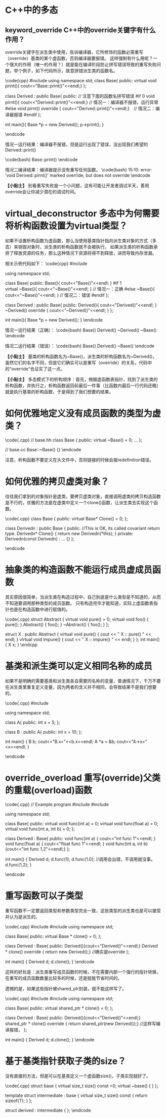# C++中的多态

## keyword_override C++中的override关键字有什么作用？

override关键字在派生类中使用，告诉编译器，它所修饰的函数必需重写（override）基类的某个虚函数，否则编译器要报错。
这样强制有什么用呢？一个很大的作用（唯一的作用？）就是能在编译阶段防止拼写错误导致的重写失败问题，举个例子，如下代码所示，故意拼错派生类的函数名。

\code{cpp}
#include <iostream>
using namespace std;
class Base{
public:
    virtual void print(){ cout<<"Base::print()"<<endl;}
};

class Derived : public Base{
public:
    // 注意下面的函数名拼写错误
#if 0
    void pirnt(){ cout<<"Derived::print()"<<endl;} // 情况一：编译器不报错，运行异常
#else
    void pirnt() override { cout<<"Derived::print()"<<endl;}　// 情况二：编译器报错
#endif
};

int main(){
    Base *p = new Derived();
    p->print();
}

\endcode

情况一运行结果：编译器不报错，但是运行出现了错误，没出现我们希望的Derived::print()

\code{bash}
Base::print()
\endcode

情况二编译结果：编译器提示没有重写任何函数。
\code{bash}
15:10: error: 'void Derived::pirnt()' marked override, but does not override
\endcode

<b>【小贴士】</b>
别看重写失败是一个小问题，这有可能让开发者调试半天，善用override会让你减少潜在的调试时间。


# virtual_deconstructor 多态中为何需要将析构函数设置为virtual类型？

如果不设置析构函数为虚函数，那么当使用基类指针指向派生类对象的方式（多态）来销毁对象时，派生类的析构函数就不会被执行。
如果派生类的析构函数承担了释放资源的任务，那么这种情况下资源将得不到释放，进而导致内存泄漏。

相关示例代码如下：
\code{cpp}
#include <iostream>

using namespace std;

class Base{
public:
    Base(){ cout<<"Base()"<<endl; }
#if 1   
    virtual ~Base(){ cout<<"~Base()"<<endl; }   // 情况一：正确
#else
    ~Base(){ cout<<"~Base()"<<endl; }   // 情况二：错误
#endif
};

class Derived : public Base{
public:
    Derived(){ cout<<"Derived()"<<endl; }
    ~Derived() override { cout<<"~Derived()"<<endl; }
};

int main(){
    Base *p = new Derived();
}
\endcode

情况一运行结果（正确）：
\code{bash}
Base()
Derived()
~Derived()
~Base()
\endcode


情况二运行结果（错误）：
\code{bash}
Base()
Derived()
~Base()
\endcode

<b>【小贴士】</b>
基类的析构函数名为~Base()，派生类的析构函数名为~Derived()，虽然它们的名字不同，但是它们确实可以是重写（override）的关系，代码中的“override”也证实了这一点。

<b>【小贴士】</b>
多态模式下的析构顺序：首先，根据虚函数表指针，找到了派生类的析构函数，并执行之，析构函数返回前最后一件事（比函数内最后一行代码还晚）就是执行基类的析构函数，于是得到了我们想要的结果。


# 如何优雅地定义没有成员函数的类型为虚类？

\code{.cpp}
// base.hh
class Base
{
public:
    virtual ~Base() = 0;
    ...
};

// base.cc
Base::~Base() {}
\endcode

注意，析构函数不要定义在头文件中，否则链接的时候会报redefinition错误。


# 如何优雅的拷贝虚类对象？

往往我们拿到的对象指针是虚类，要拷贝虚类对象，直接调用虚类的拷贝构造函数是不行的，优雅的方法是在虚类中定义一个clone()函数，让派生类去实现这个函数。

\code{.cpp}
class Base {
public:
  virtual Base* Clone() = 0;
};

class Derivedn : public Base {
public:
  //This is OK, its called covariant return type.
  Derivedn* Clone() {
    return new Derivedn(*this);
  }
private:
  Derivedn(const Derivedn) : ... {}
};

\endcode


# 抽象类的构造函数不能运行成员虚成员函数

其实原因很简单，当派生类在构造过程中，自己到底是什么类型是不知道的，从而不知道要调用那种类型的成员函数。
只有构造完毕才能知道，实际上虚函数表指针也是在构造函数中进行赋值的。

\code{.cpp}
struct Abstract {
    virtual void pure() = 0;
    virtual void foo() {
        pure();
    }
    Abstract() {
        foo();
    }
    ~Abstract() {
        foo();
    }
};

struct X : public Abstract {
    virtual void pure() { cout << " X :: pure() " << endl; }
    virtual void impure() { cout << " X :: impure() " << endl; }
};
int main() {
    X x;
}
\endcpp


# 基类和派生类可以定义相同名称的成员

如果不是明确的需要基类和派生类各自需要同名称的变量，普通情况下，千万不要在派生类里重复定义变量，因为两者的含义并不相同，会导致结果不是我们想要的。

\code{.cpp}
#include <iostream>

using namespace std;

class A{
public:
    int x = 5;
};

class B : public A{
public: 
    int x = 10;
};

int main()
{
    B b;
    cout<<"B.x="<<b.x<<endl;
    A *a = &b;
    cout<<"A->x="<<a->x<<endl;
}

\endcode


# override_overload 重写(override)父类的重载(overload)函数

\code{.cpp}
// Example program
#include <iostream>
#include <string>

using namespace std;

class Base{
public:
    virtual void func(int a) = 0;
    virtual void func(float a) = 0;
    virtual void func(int a, int b) = 0;
};

class Derived : Base{
public:
    void func(int a) { cout<<"int func 1"<<endl; }
    void func(float a) { cout<<"float func 1"<<endl; }
    void func(int a, int b) {cout<<"int func 1,2"<<endl;}
};

int main()
{
    Derived d;
    d.func(1);
    d.func(1.0);    //调用会出错，不调用就没事。
    d.func(1,2);
}

\endcode


# 重写函数可以子类型

重写函数不一定要返回类型和参数类型完全一致，这些类型的派生类也是可以接受并认为是派生的。

\code{.cpp}
#include <iostream>
#include <string>
using namespace std;

class Base{
public:
    virtual Base * clone() = 0;
};

class Derived : Base{
public:
    Derived(){cout<<"Derived()"<<endl;}
    Derived * clone() override { return new Derived();} //确实是override
};

int main()
{
    Derived d;
    d.clone();
}
\endcode

这样的好处是：派生类重写成员函数的时候，不在需要内部一个强行的指针转换，在重写的成员函数数量比较多的时候，还是挺能节省时间的。

遗憾的是，如果这些指针被shared_ptr封装，就不能这样写了。

\code{.cpp}
#include <iostream>
#include <string>
using namespace std;

class Base{
public:
    virtual shared_ptr<Base> * clone() = 0;
};

class Derived : Base{
public:
    Derived(){cout<<"Derived()"<<endl;}
    shared_ptr<Derived> * clone() override { return shared_ptr<Dervied>(new Derived());} //这样写编译报错，
};

int main()
{
    Derived d;
    d.clone();
}
\endcode


# 基于基类指针获取子类的size？

没有直接的方法，但是可以在基类定义一个虚函数size()，子类实现就好了。

\code{.cpp}
struct base {
  virtual size_t size() const =0;
  virtual ~base() { }
};

template<typename T> 
struct intermediate : base {
  virtual size_t size() const { return sizeof(T); }
};

struct derived : intermediate<derived> 
{ };
\endcode